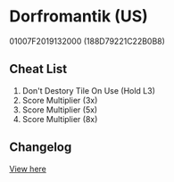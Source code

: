 # Dorfromantik (US)
01007F2019132000 (188D79221C22B0B8)

## Cheat List
1. Don't Destory Tile On Use (Hold L3)
1. Score Multiplier (3x)
1. Score Multiplier (5x)
1. Score Multiplier (8x)

## Changelog
[View here](./CHANGELOG.md)